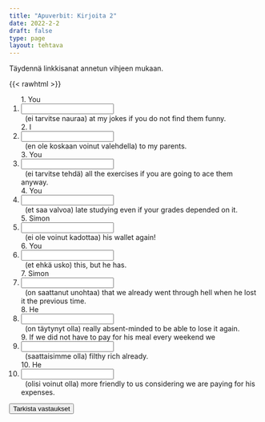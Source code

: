 ```yaml
---
title: "Apuverbit: Kirjoita 2"
date: 2022-2-2
draft: false
type: page
layout: tehtava
---
```


Täydennä linkkisanat annetun vihjeen mukaan.

{{< rawhtml >}}
<div class="tehtava">
<form autocomplete="off">
  <ol>
  
<section>
1. You&nbsp;<li><input id="q1" type="text"/><span></span></li>&nbsp; (ei tarvitse nauraa) at my jokes if you do not find them funny.
</section>
<section>
2. I &nbsp;<li><input id="q2" type="text"/><span></span></li>&nbsp; (en ole koskaan voinut valehdella) to my parents.
</section>
<section>
3. You &nbsp;<li><input id="q3" type="text"/><span></span></li>&nbsp; (ei tarvitse tehdä) all the exercises if you are going to ace them anyway.
</section>
<section>
4. You &nbsp;<li><input id="q4" type="text"/><span></span></li>&nbsp; (et saa valvoa) late studying even if your grades depended on it.
</section>
<section>
5. Simon&nbsp;<li><input id="q5" type="text"/><span></span></li>&nbsp; (ei ole voinut kadottaa) his wallet again!
</section>
<section>
6. You &nbsp;<li><input id="q6" type="text"/><span></span></li>&nbsp; (et ehkä usko) this, but he has.
</section>
<section>
7. Simon &nbsp;<li><input id="q7" type="text"/><span></span></li>&nbsp; (on saattanut unohtaa) that we already went through hell when he lost it the previous time.
</section>
<section>
8. He &nbsp;<li><input id="q8" type="text"/><span></span></li>&nbsp; (on täytynyt olla) really absent-minded to be able to lose it again.
</section>
<section>
9. If we did not have to pay for his meal every weekend we &nbsp;<li><input id="q9" type="text"/><span></span></li>&nbsp; (saattaisimme olla) filthy rich already.
</section>
<section>
10. He &nbsp;<li><input id="q10" type="text"/><span></span></li>&nbsp; (olisi voinut olla)
 more friendly to us considering we are paying for his expenses. </ol>
  
 <link rel="stylesheet" type="text/css" href="/css/kirjoita1.css"/>

<div id="buttonWrapper">
   <input type="submit" id="submit" value="Tarkista vastaukset" />
   </div>
</form>

</div>


<script>
var answers = {
  "q1": ["don't have to laugh", "do not have to laugh"],
  "q2": ["have never been able to lie", "'ve never been able to lie"],
  "q3": ["don't have to do", "do not have to do"],
  "q4": ["must not stay up", "mustn't stay up"],
  "q5": ["can't have lost","cannot have lost", "can not have lost"],
  "q6": ["may not believe", "might not believe"],
  "q7": ["may have forgotten", "might have forgotten"],
  "q8": ["must have been", "must've been"],
  "q9": ["might be"],
  "q10": ["could have been"],
};

function markAnswers() {
  $("input[type='text']").each(function() {
    console.log($.inArray(this.value, answers[this.id]));
    if ($.inArray(this.value.toLowerCase().trim(), answers[this.id]) === -1) {
      $(this).parent()[0].setAttribute("class", "vaarin");
    } else {
      $(this).parent()[0].setAttribute("class", "oikein");
    }
  })
}

$("form").on("submit", function(e) {
  e.preventDefault();
  markAnswers();
});

const input = document.querySelector('.tehtava input');
const span = document.querySelector('.tehtava span');

document.querySelectorAll("input").forEach(elem => elem.addEventListener('input', function (event) {
    span.innerHTML = this.value.replace(/\s/g, '&nbsp;');
    this.style.width = span.offsetWidth + 'px';
}));

</script>
</rawhtml>